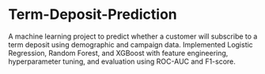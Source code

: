 # Term-Deposit-Prediction
A machine learning project to predict whether a customer will subscribe to a term deposit using demographic and campaign data. Implemented Logistic Regression, Random Forest, and XGBoost with feature engineering, hyperparameter tuning, and evaluation using ROC-AUC and F1-score.
